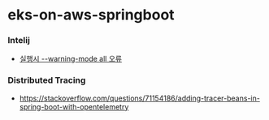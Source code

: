 # eks-on-aws-springboot


### Intelij ###

* [실행시 --warning-mode all 오류](https://vanillacreamdonut.tistory.com/252)


### Distributed Tracing ###

* https://stackoverflow.com/questions/71154186/adding-tracer-beans-in-spring-boot-with-opentelemetry
